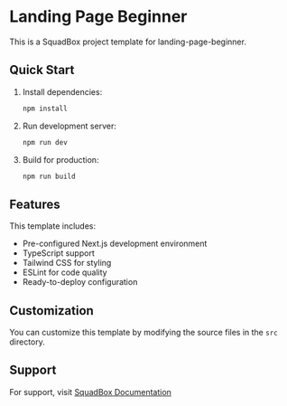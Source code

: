# Landing Page Beginner

This is a SquadBox project template for landing-page-beginner.

## Quick Start

1. Install dependencies:
   ```bash
   npm install
   ```

2. Run development server:
   ```bash
   npm run dev
   ```

3. Build for production:
   ```bash
   npm run build
   ```

## Features

This template includes:
- Pre-configured Next.js development environment
- TypeScript support
- Tailwind CSS for styling
- ESLint for code quality
- Ready-to-deploy configuration

## Customization

You can customize this template by modifying the source files in the `src` directory.

## Support

For support, visit [SquadBox Documentation](https://docs.squadbox.uk)
